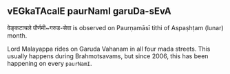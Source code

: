 ## vEGkaTAcalE paurNamI garuDa-sEvA

वेङ्कटाचले पौर्णमी~गरुड-सेवा is observed on Paurṇamāsī tithi of Aspaṣhṭam (lunar) month.

Lord Malayappa rides on Garuda Vahanam in all four mada streets. This usually happens during Brahmotsavams, but since 2006, this has been happening on every `paurNamI`.

